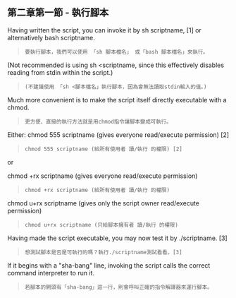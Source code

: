第二章第一節  - 執行腳本
---
Having written the script, you can invoke it by sh scriptname, [1] or alternatively bash scriptname. 
>`要執行腳本，我們可以使用 「sh 腳本檔名」 或「bash 腳本檔名」來執行。`


(Not recommended is using sh <scriptname, since this effectively disables reading from stdin within the script.) 

>`(不建議使用 「sh <腳本檔名」執行腳本，因為會無法讀取stdin輸入的值。)`

Much more convenient is to make the script itself directly executable with a chmod.

>`更方便、直接的執行方法就是用chmod指令讓腳本變成可執行。`

Either:
chmod 555 scriptname (gives everyone read/execute permission) [2]

>`chmod 555 scriptname (給所有使用者 讀/執行 的權限) [2]`

or

chmod +rx scriptname (gives everyone read/execute permission)

>`chmod +rx scriptname (給所有使用者 讀/執行 的權限)`

chmod u+rx scriptname (gives only the script owner read/execute permission)

>`chmod u+rx scriptname (只給腳本擁有者 讀/執行 的權限)`

Having made the script executable, you may now test it by ./scriptname. [3] 

>`想測試腳本是否是可執行的嗎？執行./scriptname測試看看。[3]`

If it begins with a "sha-bang" line, invoking the script calls the correct command interpreter to run it.

>`若腳本的開頭有「sha-bang」這一行，則會呼叫正確的指令解譯器來運行腳本。`
